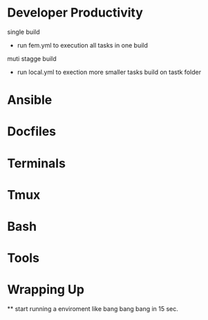 # Developer Productivity

single build
- run fem.yml to execution all tasks in one build

muti stagge build
- run local.yml to exection more smaller tasks build on tastk folder

# Ansible

# Docfiles

# Terminals

# Tmux

# Bash

# Tools

# Wrapping Up
** start running a enviroment like bang bang bang in 15 sec.

